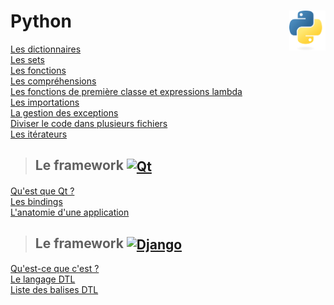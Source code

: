 # **Python** <a href="../"><img align="right" src="../src/images/Python-logo-notext.svg" alt="Python" height="64px"></a>

[Les dictionnaires](../exercises/practice10)  
[Les sets](../exercises/practice11)  
[Les fonctions](../exercises/practice12)  
[Les compréhensions](../exercises/practice15)  
[Les fonctions de première classe et expressions lambda](../exercises/practice16)  
[Les importations](../exercises/practice18)  
[La gestion des exceptions](../exercises/practice19)  
[Diviser le code dans plusieurs fichiers](../exercises/practice21)  
[Les itérateurs](../exercises/practice22)  

> ## **Le framework** <a href="qt"><img align="center" src="https://upload.wikimedia.org/wikipedia/commons/thumb/8/81/Qt_logo_neon_2022.svg/langfr-2560px-Qt_logo_neon_2022.svg.png" alt="Qt" widht="auto" height="36px"></a>

[Qu'est que Qt ?](qt "Qu'est que le framework Qt")  
[Les bindings](qt/bindings "Les bindings")  
[L'anatomie d'une application](qt/anatomyOfAnApp "L'anatomie d'une application Qt")

> ## **Le framework** <a href="django"><img align="center" src="https://www.djangoproject.com/m/img/logos/django-logo-negative.svg" alt="Django" height="36px"></a>


[Qu'est-ce que c'est ?](django "Qu'est-ce que Django ?")  
[Le langage DTL](django/dtl/ "Le langage de gabarits de Django")  
[Liste des balises DTL](django/dtl/balises "La liste des balises DTL")  
<!-- [L'ORM](orm "Object-Relational Mapping") <kbd>**Wip**</kbd>   -->